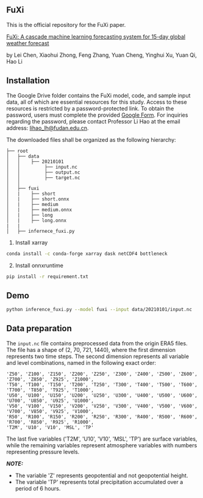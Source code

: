 ## FuXi


This is the official repository for the FuXi paper.

[FuXi: A cascade machine learning forecasting system for 15-day global weather forecast
](https://arxiv.org/abs/2306.12873)

by Lei Chen, Xiaohui Zhong, Feng Zhang, Yuan Cheng, Yinghui Xu, Yuan Qi, Hao Li



## Installation

The Google Drive folder contains the FuXi model, code, and sample input data, all of which are essential resources for this study. Access to these resources is restricted by a password-protected link. To obtain the password, users must complete the provided [Google Form](https://docs.google.com/forms/d/e/1FAIpQLSfjwZLf6PmxRvRhIPMQ1WRLJ98iLxOq_0dXb87N8CFNPyYAGg/viewform?usp=sharing). For inquiries regarding the password, please contact Professor Li Hao at the email address: lihao_lh@fudan.edu.cn.

The downloaded files shall be organized as the following hierarchy:

```plain
├── root
│   ├── data
│   │    ├── 20210101
│   │         ├── input.nc
│   │         ├── output.nc
│   │         ├── target.nc
│   │   
│   ├── fuxi
│   |    ├── short
│   |    ├── short.onnx
│   |    ├── medium
│   |    ├── medium.onnx
│   |    ├── long
│   |    ├── long.onnx
|   |   
│   ├── infernece_fuxi.py

```

1. Install xarray 

```bash
conda install -c conda-forge xarray dask netCDF4 bottleneck
```
2. Install onnxruntime
```bash
pip install -r requirement.txt
```

## Demo

```bash 
python inference_fuxi.py --model fuxi --input data/20210101/input.nc
```


## Data preparation 

The `input.nc` file contains preprocessed data from the origin ERA5 files. The file has a shape of (2, 70, 721, 1440), where the first dimension represents two time steps. The second dimension represents all variable and level combinations, named in the following exact order:

```plain
'Z50', 'Z100', 'Z150', 'Z200', 'Z250', 'Z300', 'Z400', 'Z500', 'Z600', 'Z700', 'Z850', 'Z925', 'Z1000', 
'T50', 'T100', 'T150', 'T200', 'T250', 'T300', 'T400', 'T500', 'T600', 'T700', 'T850', 'T925', 'T1000', 
'U50', 'U100', 'U150', 'U200', 'U250', 'U300', 'U400', 'U500', 'U600', 'U700', 'U850', 'U925', 'U1000', 
'V50', 'V100', 'V150', 'V200', 'V250', 'V300', 'V400', 'V500', 'V600', 'V700', 'V850', 'V925', 'V1000', 
'R50', 'R100', 'R150', 'R200', 'R250', 'R300', 'R400', 'R500', 'R600', 'R700', 'R850', 'R925', 'R1000', 
'T2M', 'U10', 'V10', 'MSL', 'TP'
```

The last five variables ('T2M', 'U10', 'V10', 'MSL', 'TP') are surface variables, while the remaining variables represent atmosphere variables with numbers representing pressure levels.


**_NOTE:_**

- The variable 'Z' represents geopotential and not geopotential height.
- The variable 'TP' represents total precipitation accumulated over a period of 6 hours.


